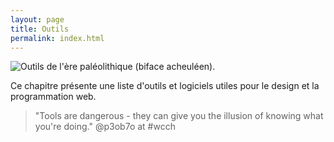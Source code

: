 ```yaml
---
layout: page
title: Outils
permalink: index.html
---
```


![Outils de l'ère paléolithique (biface acheuléen).](img/outils-prehistoire.gif)

Ce chapitre présente une liste d'outils et logiciels utiles pour le design et la programmation web.

> "Tools are dangerous - they can give you the illusion of knowing what you're doing." @p3ob7o at #wcch




